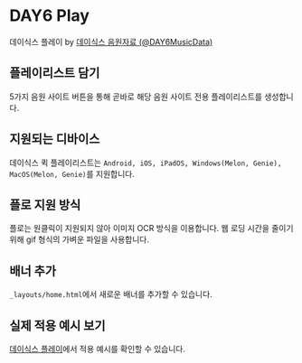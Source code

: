# DAY6 Play
데이식스 플레이 by [데이식스 음원자료 (@DAY6MusicData)](https://twitter.com/day6musicdata)

## 플레이리스트 담기
5가지 음원 사이트 버튼을 통해 곧바로 해당 음원 사이트 전용 플레이리스트를 생성합니다.

## 지원되는 디바이스
데이식스 퀵 플레이리스트는 `Android, iOS, iPadOS, Windows(Melon, Genie), MacOS(Melon, Genie)`를 지원합니다.

## 플로 지원 방식
플로는 원클릭이 지원되지 않아 이미지 OCR 방식을 이용합니다. 웹 로딩 시간을 줄이기 위해 gif 형식의 가벼운 파일을 사용합니다.

## 배너 추가
`_layouts/home.html`에서 새로운 배너를 추가할 수 있습니다.

## 실제 적용 예시 보기
[데이식스 플레이](https://day6.kr)에서 적용 예시를 확인할 수 있습니다.
